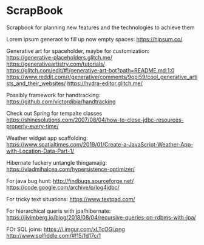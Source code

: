 # ScrapBook
Scrapbook for planning new features and the technologies to achieve them


Lorem ipsum generaot to fill up now empty spaces:
https://hipsum.co/

Generative art for spaceholder, maybe for customization:
https://generative-placeholders.glitch.me/
https://generativeartistry.com/tutorials/
https://glitch.com/edit/#!/generative-art-bot?path=README.md:1:0
https://www.reddit.com/r/generative/comments/9opi59/cool_generative_artists_and_their_websites/
https://hydra-editor.glitch.me/


Possibly framework for handtracking:
https://github.com/victordibia/handtracking

Check out Spring for tempalte classes
https://shinesolutions.com/2007/08/04/how-to-close-jdbc-resources-properly-every-time/


Weather widget app scaffolding:
https://www.spatialtimes.com/2019/01/Create-a-JavaScript-Weather-App-with-Location-Data-Part-1/


Hibernate fuckery untangle thingamajig:
https://vladmihalcea.com/hypersistence-optimizer/

For java bug hunt:
http://findbugs.sourceforge.net/
https://code.google.com/archive/p/log4jdbc/


For tricky text situations:
https://www.textpad.com/


For hierarchical queris with jpa/hibernate:
https://jivimberg.io/blog/2018/08/04/recursive-queries-on-rdbms-with-jpa/

FOr SQL joins:
https://i.imgur.com/xLTcOGi.png
http://www.sqlfiddle.com/#!15/fd17c/1
